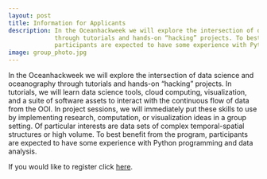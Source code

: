 ```yaml
---
layout: post
title: Information for Applicants
description: In the Oceanhackweek we will explore the intersection of data science and oceanography
             through tutorials and hands-on “hacking” projects. To best benefit from the program,
             participants are expected to have some experience with Python programming and data analysis.
image: group_photo.jpg
---
```

In the Oceanhackweek we will explore the intersection of data science and oceanography through tutorials and hands-on
“hacking” projects. In tutorials, we will learn data science tools, cloud computing, visualization,
and a suite of software assets to interact with the continuous flow of data from the OOI.
In project sessions, we will immediately put these skills to use by implementing research,
computation, or visualization ideas in a group setting. Of particular interests are data sets of
complex temporal-spatial structures or high volume. To best benefit from the program, participants
are expected to have some experience with Python programming and data analysis.

If you would like to register click [here](#).

<!--Successful applicants will pay a $75 registration fee and be expected to cover lodging and travel expenses. Financial support may be available based on need.-->

